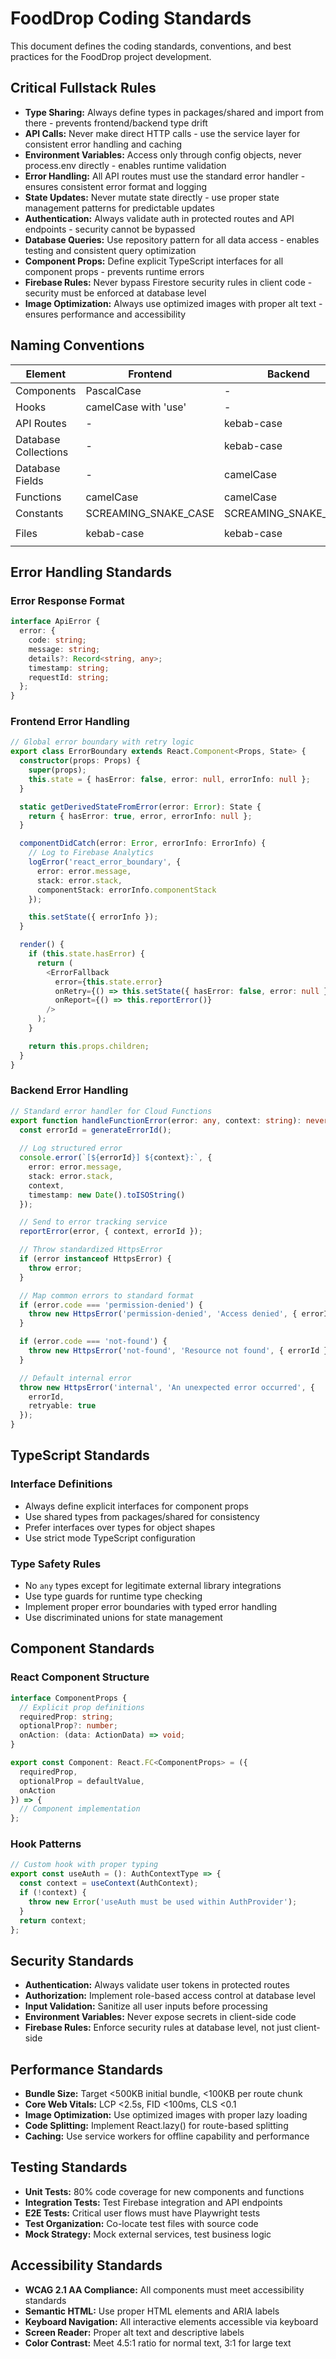 # FoodDrop Coding Standards

This document defines the coding standards, conventions, and best practices for the FoodDrop project development.

## Critical Fullstack Rules

- **Type Sharing:** Always define types in packages/shared and import from there - prevents frontend/backend type drift
- **API Calls:** Never make direct HTTP calls - use the service layer for consistent error handling and caching
- **Environment Variables:** Access only through config objects, never process.env directly - enables runtime validation
- **Error Handling:** All API routes must use the standard error handler - ensures consistent error format and logging
- **State Updates:** Never mutate state directly - use proper state management patterns for predictable updates
- **Authentication:** Always validate auth in protected routes and API endpoints - security cannot be bypassed
- **Database Queries:** Use repository pattern for all data access - enables testing and consistent query optimization
- **Component Props:** Define explicit TypeScript interfaces for all component props - prevents runtime errors
- **Firebase Rules:** Never bypass Firestore security rules in client code - security must be enforced at database level
- **Image Optimization:** Always use optimized images with proper alt text - ensures performance and accessibility

## Naming Conventions

| Element | Frontend | Backend | Example |
|---------|----------|---------|---------|
| Components | PascalCase | - | `FoodItemCard.tsx` |
| Hooks | camelCase with 'use' | - | `useAuth.ts` |
| API Routes | - | kebab-case | `/api/food-items` |
| Database Collections | - | kebab-case | `food-items` |
| Database Fields | - | camelCase | `subscriptionStatus` |
| Functions | camelCase | camelCase | `performGachaponPull` |
| Constants | SCREAMING_SNAKE_CASE | SCREAMING_SNAKE_CASE | `SUBSCRIPTION_PRICE` |
| Files | kebab-case | kebab-case | `subscription-service.ts` |

## Error Handling Standards

### Error Response Format
```typescript
interface ApiError {
  error: {
    code: string;
    message: string;
    details?: Record<string, any>;
    timestamp: string;
    requestId: string;
  };
}
```

### Frontend Error Handling
```typescript
// Global error boundary with retry logic
export class ErrorBoundary extends React.Component<Props, State> {
  constructor(props: Props) {
    super(props);
    this.state = { hasError: false, error: null, errorInfo: null };
  }

  static getDerivedStateFromError(error: Error): State {
    return { hasError: true, error, errorInfo: null };
  }

  componentDidCatch(error: Error, errorInfo: ErrorInfo) {
    // Log to Firebase Analytics
    logError('react_error_boundary', {
      error: error.message,
      stack: error.stack,
      componentStack: errorInfo.componentStack
    });

    this.setState({ errorInfo });
  }

  render() {
    if (this.state.hasError) {
      return (
        <ErrorFallback 
          error={this.state.error}
          onRetry={() => this.setState({ hasError: false, error: null })}
          onReport={() => this.reportError()}
        />
      );
    }

    return this.props.children;
  }
}
```

### Backend Error Handling
```typescript
// Standard error handler for Cloud Functions
export function handleFunctionError(error: any, context: string): never {
  const errorId = generateErrorId();
  
  // Log structured error
  console.error(`[${errorId}] ${context}:`, {
    error: error.message,
    stack: error.stack,
    context,
    timestamp: new Date().toISOString()
  });

  // Send to error tracking service
  reportError(error, { context, errorId });

  // Throw standardized HttpsError
  if (error instanceof HttpsError) {
    throw error;
  }

  // Map common errors to standard format
  if (error.code === 'permission-denied') {
    throw new HttpsError('permission-denied', 'Access denied', { errorId });
  }

  if (error.code === 'not-found') {
    throw new HttpsError('not-found', 'Resource not found', { errorId });
  }

  // Default internal error
  throw new HttpsError('internal', 'An unexpected error occurred', { 
    errorId,
    retryable: true 
  });
}
```

## TypeScript Standards

### Interface Definitions
- Always define explicit interfaces for component props
- Use shared types from packages/shared for consistency
- Prefer interfaces over types for object shapes
- Use strict mode TypeScript configuration

### Type Safety Rules
- No `any` types except for legitimate external library integrations
- Use type guards for runtime type checking
- Implement proper error boundaries with typed error handling
- Use discriminated unions for state management

## Component Standards

### React Component Structure
```typescript
interface ComponentProps {
  // Explicit prop definitions
  requiredProp: string;
  optionalProp?: number;
  onAction: (data: ActionData) => void;
}

export const Component: React.FC<ComponentProps> = ({
  requiredProp,
  optionalProp = defaultValue,
  onAction
}) => {
  // Component implementation
};
```

### Hook Patterns
```typescript
// Custom hook with proper typing
export const useAuth = (): AuthContextType => {
  const context = useContext(AuthContext);
  if (!context) {
    throw new Error('useAuth must be used within AuthProvider');
  }
  return context;
};
```

## Security Standards

- **Authentication:** Always validate user tokens in protected routes
- **Authorization:** Implement role-based access control at database level
- **Input Validation:** Sanitize all user inputs before processing
- **Environment Variables:** Never expose secrets in client-side code
- **Firebase Rules:** Enforce security rules at database level, not just client-side

## Performance Standards

- **Bundle Size:** Target <500KB initial bundle, <100KB per route chunk
- **Core Web Vitals:** LCP <2.5s, FID <100ms, CLS <0.1
- **Image Optimization:** Use optimized images with proper lazy loading
- **Code Splitting:** Implement React.lazy() for route-based splitting
- **Caching:** Use service workers for offline capability and performance

## Testing Standards

- **Unit Tests:** 80% code coverage for new components and functions
- **Integration Tests:** Test Firebase integration and API endpoints
- **E2E Tests:** Critical user flows must have Playwright tests
- **Test Organization:** Co-locate test files with source code
- **Mock Strategy:** Mock external services, test business logic

## Accessibility Standards

- **WCAG 2.1 AA Compliance:** All components must meet accessibility standards
- **Semantic HTML:** Use proper HTML elements and ARIA labels
- **Keyboard Navigation:** All interactive elements accessible via keyboard
- **Screen Reader:** Proper alt text and descriptive labels
- **Color Contrast:** Meet 4.5:1 ratio for normal text, 3:1 for large text